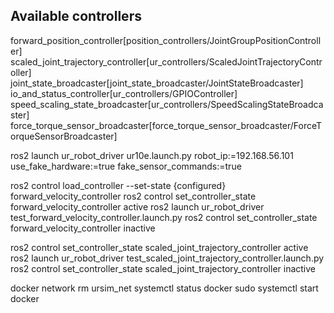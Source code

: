 Available controllers
---------------------

forward_position_controller[position_controllers/JointGroupPositionController]
scaled_joint_trajectory_controller[ur_controllers/ScaledJointTrajectoryController]
joint_state_broadcaster[joint_state_broadcaster/JointStateBroadcaster]
io_and_status_controller[ur_controllers/GPIOController]
speed_scaling_state_broadcaster[ur_controllers/SpeedScalingStateBroadcaster]
force_torque_sensor_broadcaster[force_torque_sensor_broadcaster/ForceTorqueSensorBroadcaster]    

ros2 launch ur_robot_driver ur10e.launch.py robot_ip:=192.168.56.101 use_fake_hardware:=true fake_sensor_commands:=true

ros2 control load_controller --set-state {configured} forward_velocity_controller
ros2 control set_controller_state forward_velocity_controller active
ros2 launch ur_robot_driver test_forward_velocity_controller.launch.py
ros2 control set_controller_state forward_velocity_controller inactive

ros2 control set_controller_state scaled_joint_trajectory_controller active
ros2 launch ur_robot_driver test_scaled_joint_trajectory_controller.launch.py
ros2 control set_controller_state scaled_joint_trajectory_controller inactive

docker network rm ursim_net
systemctl status docker
sudo systemctl start docker